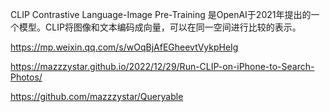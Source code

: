 CLIP Contrastive Language-Image Pre-Training 是OpenAI于2021年提出的一个模型。CLIP将图像和文本编码成向量，可以在同一空间进行比较的表示。

https://mp.weixin.qq.com/s/wOqBjAfEGheevtVykpHeIg

https://mazzzystar.github.io/2022/12/29/Run-CLIP-on-iPhone-to-Search-Photos/

https://github.com/mazzzystar/Queryable
